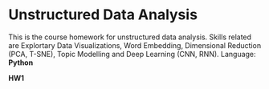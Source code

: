 # Unstructured Data Analysis

This is the course homework for unstructured data analysis. Skills related are Explortary Data Visualizations, Word Embedding, Dimensional Reduction (PCA, T-SNE), Topic Modelling and Deep Learning (CNN, RNN).
Language: **Python**

**HW1**
